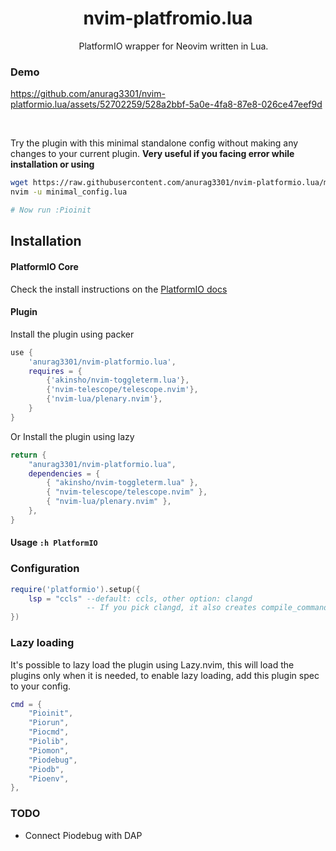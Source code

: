 <h1 align="center">
    nvim-platfromio.lua
</h1>

<p align="center">

<img src="https://github.com/user-attachments/assets/fa3f7663-802e-4845-b4f7-0992e34899f2" style="height: 1em; vertical-align: middle;">
PlatformIO wrapper for Neovim written in Lua.</p>

### Demo

https://github.com/anurag3301/nvim-platformio.lua/assets/52702259/528a2bbf-5a0e-4fa8-87e8-026ce47eef9d

<br>

Try the plugin with this minimal standalone config without making any changes to your current plugin. **Very useful if you facing error while installation or using**
```sh
wget https://raw.githubusercontent.com/anurag3301/nvim-platformio.lua/main/minimal_config.lua
nvim -u minimal_config.lua

# Now run :Pioinit
```

## Installation

#### PlatformIO Core
Check the install instructions on the [PlatformIO docs](https://docs.platformio.org/en/latest/core/installation/index.html)


#### Plugin
Install the plugin using packer
```lua
use {
    'anurag3301/nvim-platformio.lua',
    requires = {
        {'akinsho/nvim-toggleterm.lua'},
        {'nvim-telescope/telescope.nvim'},
        {'nvim-lua/plenary.nvim'},
    }
}
```
Or Install the plugin using lazy
```lua
return {
    "anurag3301/nvim-platformio.lua",
    dependencies = {
        { "akinsho/nvim-toggleterm.lua" },
        { "nvim-telescope/telescope.nvim" },
        { "nvim-lua/plenary.nvim" },
    },
}
```

#### Usage `:h PlatformIO`

### Configuration
```lua
require('platformio').setup({
    lsp = "ccls" --default: ccls, other option: clangd
                 -- If you pick clangd, it also creates compile_commands.json
})
```

### Lazy loading

It's possible to lazy load the plugin using Lazy.nvim, this will load the plugins only when it is needed, to enable lazy loading, add this plugin spec to your config.

```lua
cmd = {
    "Pioinit",
    "Piorun",
    "Piocmd",
    "Piolib",
    "Piomon",
    "Piodebug",
    "Piodb",
    "Pioenv",
},
```


### TODO
- Connect Piodebug with DAP

